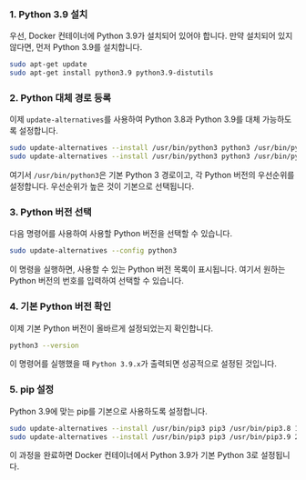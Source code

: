 ### 1. **Python 3.9 설치**

우선, Docker 컨테이너에 Python 3.9가 설치되어 있어야 합니다. 만약 설치되어 있지 않다면, 먼저 Python 3.9를 설치합니다.

```bash
sudo apt-get update
sudo apt-get install python3.9 python3.9-distutils
```

### 2. **Python 대체 경로 등록**

이제 `update-alternatives`를 사용하여 Python 3.8과 Python 3.9를 대체 가능하도록 설정합니다.

```bash
sudo update-alternatives --install /usr/bin/python3 python3 /usr/bin/python3.8 1
sudo update-alternatives --install /usr/bin/python3 python3 /usr/bin/python3.9 2
```

여기서 `/usr/bin/python3`은 기본 Python 3 경로이고, 각 Python 버전의 우선순위를 설정합니다. 우선순위가 높은 것이 기본으로 선택됩니다.

### 3. **Python 버전 선택**

다음 명령어를 사용하여 사용할 Python 버전을 선택할 수 있습니다.

```bash
sudo update-alternatives --config python3
```

이 명령을 실행하면, 사용할 수 있는 Python 버전 목록이 표시됩니다. 여기서 원하는 Python 버전의 번호를 입력하여 선택할 수 있습니다.

### 4. **기본 Python 버전 확인**

이제 기본 Python 버전이 올바르게 설정되었는지 확인합니다.

```bash
python3 --version
```

이 명령어를 실행했을 때 `Python 3.9.x`가 출력되면 성공적으로 설정된 것입니다.

### 5. **pip 설정**

Python 3.9에 맞는 pip를 기본으로 사용하도록 설정합니다.

```bash
sudo update-alternatives --install /usr/bin/pip3 pip3 /usr/bin/pip3.8 1
sudo update-alternatives --install /usr/bin/pip3 pip3 /usr/bin/pip3.9 2
```

이 과정을 완료하면 Docker 컨테이너에서 Python 3.9가 기본 Python 3로 설정됩니다.